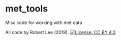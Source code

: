 # met_tools
Misc code for working with met data

All code by Robert Lee (2019). 
[![License: CC BY 4.0](https://licensebuttons.net/l/by/4.0/80x15.png)](https://creativecommons.org/licenses/by/4.0/)
